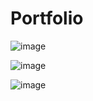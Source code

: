 # Portfolio


![image](https://user-images.githubusercontent.com/98269753/191463552-816272f4-0a6f-4c56-82ba-1ff4fd5f3adb.png)


![image](https://user-images.githubusercontent.com/98269753/191463088-e3683c20-e653-4124-a922-fb2fe86930b4.png)


![image](https://user-images.githubusercontent.com/98269753/191463635-b88da2d9-51d8-49fd-9e8d-2d9050418c77.png)

